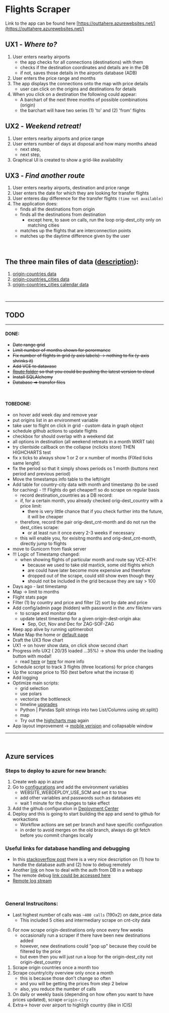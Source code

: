 # Flights Scraper

Link to the app can be found here [https://outtahere.azurewebsites.net/](https://outtahere.azurewebsites.net/)

## UX1 - <i>Where to?</i>
1. User enters nearby airports
   - the app checks for all connections (destinations) with them
   - checks if the destination coordinates and details are in the DB
   - if not, saves those details in the airports database (ADB)
2. User enters the price range and months
3. The app displays the connections onto the map with price details
   - user can click on the origins and destinations for details
4. When you click on a destination the following could appear:
   - A barchart of the next three months of possible combinations (origin)
   - the barchart will have two series (1) 'to' and (2) 'from' flights

## UX2 - <i>Weekend retreat!</i>
1. User enters nearby airports and price range
2. User enters number of days at disposal and how many months ahead
   - next step,
   - next step,
3. Graphical UI is created to show a grid-like availability

## UX3 - <i>Find another route</i>
1. User enters nearby airports, destination and price range
2. User enters the date for which they are looking for transfer flights
3. User enteres day difference for the transfer flights `(time not available)`
4. The application does:
   - finds all the destinations from origin
   - finds all the destinations from destination
      - except here, to save on calls, run the loop orig-dest_city only on matching cities
   - matches up the flights that are interconnection points
   - matches up the daytime difference given by the user

<br>

## The three main files of data ([description](/data/json_file_description.md)):
1. [origin-countries data](/data/example_json_dest_countries.json)
2. [origin-countries_cities data](/data/example_json_dest_cities.json)
3. [origin-countries_cities calendar data](/data/example_calendar.json)

<br>

--------------------------------------------------------
## TODO
--------------------------------------------------------
#### DONE:
- ~~Date range grid~~
- ~~Limit number of months shown for perormance~~
- ~~Fix number of flights in grid (y axis labels) -> nothing to fix (y-axis shrinks it)~~
- ~~Add VCE to datavase~~
- ~~[Route folder](https://docs.microsoft.com/en-us/azure/app-service/configure-language-python#customize-startup-command) so that you could be pushing the latest version to cloud~~
- ~~Install SQLAlchemy~~
- ~~Database => transfer files~~ 
<br>


#### TOBEDONE:
- on hover add week day and remove year
- put origins list in an environment variable
- take user to flight on click in grid - custom data in graph object
- schedule github actions to update flights
- checkbox for should overlap with a weekend dat
- all options in destination (all weekend retreats in a month WKRT tab)
- try clientside callback on the collapse (nclicks store) THEN HIGHCHARTS test
- fix x ticks to always show 1 or 2 or x number of months (FIXed ticks same lenght)
- fix the period so that it simply shows periods os 1 month (buttons next period and previous period)
- Move the timestamps info table to the left/right
- Add table for country-city data with month and timestamp (to be used for caching) - !!! Flights do get cheaper!! so do scrape on regular basis
  - record destination_countries as a DB record:
  - if, for a certain month, you already checked orig-dest_country with a price limit:
     - there is very little chance that if you check further into the future, it will be cheaper
  - therefore, record the pair orig-dest_cnt-month and do not run the dest_cities scrape:
    - or at least run it once every 2-3 weeks if necessary
  - this will enable you, for exisitng months and orig-dest_cnt-month, directly jump to flights
- move to Gunicorn from flask server
- !!! Logic of Timestamp changed:
  - when showing flights of particular month and route say VCE-ATH:
    - because we used to take old maxtick, some old flights which
    - are could have later become more expensive and therefore
    - dropped out of the scrape, could still show even though they 
    - should not be included in the grid because they are say > 100
- Days ago - last timestamp
- Map -> limit to months
- Flight stats page
- Filter (1) by country and price and filter (2) sort by date and price
- Add config/admin page (hidden) with password in the .env file/env vars
  - to scrape and monitor data
  - update latest timestamp for a given origin-dest-origin aka:
    - Sep, Oct, Nov and Dec for ZAG-SOF-ZAG
- Keep app alive by running uptimerobot
- Make Map the home or [default page](https://community.plotly.com/t/introducing-dash-pages-a-dash-2-x-feature-preview/57775)
- Draft the UX3 flow chart 
- UX1 -> on hover show data, on click show second chart
- Progress info UX2 ( 20/35 loaded ...35%) -> show this under the loading button with modal!
  - read [here](https://towardsdatascience.com/long-callbacks-in-dash-web-apps-72fd8de25937) or [here](https://dash.plotly.com/long-callbacks) for more info
- Schedule script to track 3 flights (three locations) for price changes
- Up the scrape price to 150 (test before what the incrase it)
- Add logging
- Optimize main scripts:
  - grid selection
  - use polars
  - vectorize the bottleneck
  - timeline [upgrades](https://plotly.com/python-api-reference/generated/plotly.express.timeline.html)
  - Python | Pandas Split strings into two List/Columns using str.split()
  - map
  - Try out the [highcharts map](https://towardsdatascience.com/highly-interactive-data-visualization-cd3a9b082370#:~:text=Panel%2DHighcharts%20is%20a%20python,python%20for%20Exploratory%20Data%20Analysis.) again
- App layout improvement -> [mobile verision](https://stackoverflow.com/questions/22985370/making-the-bootstrap-dashboard-example-sidebar-visible-available-on-mobile) and collapsable window

--------------------------------------------------------
<br>

## Azure services
### Steps to deploy to azure for new branch:
1. Create web app in azure
2. Go to [configurations](https://portal.azure.com/#@kmitkovkerlievgmail.onmicrosoft.com/resource/subscriptions/ea1de4dc-316d-4041-baf0-5824b53e3cfc/resourcegroups/KMK_RG_GENERIC/providers/Microsoft.Web/sites/flightvis/configuration) and add the environment variables
   * WEBSITE_WEBDEPLOY_USE_SCM and set it to true
   * add other variables and passwords such as databases etc
   * wait 1 minute for the changes to take effect
3. Add the github configuration in [Deployment Center](https://portal.azure.com/#@kmitkovkerlievgmail.onmicrosoft.com/resource/subscriptions/ea1de4dc-316d-4041-baf0-5824b53e3cfc/resourcegroups/KMK_RG_GENERIC/providers/Microsoft.Web/sites/flightvis/vstscd)
4. Deploy and this is going to start building the app and send to github for workactions
   * Workflow actions are set per branch and have specific configuration
   * in order to avoid merges on the old branch, always do git fetch before you commit changes locally 

### Useful links for database handling and debugging
- In this [stackoverflow post](https://stackoverflow.com/questions/68867980/connection-to-microsoft-azure-sql-database-works-in-local-enviornment-but-not-in) there is a very nice description on (1) how to handle the database auth and (2) how to debug remotely
- Another [link](https://docs.microsoft.com/en-us/visualstudio/debugger/remote-debugging?view=vs-2019) on how to deal with the auth from DB in a webapp
- The remote debug [link could be accessed here](https://hedihargam.medium.com/python-sql-database-access-with-managed-identity-from-azure-web-app-functions-14566e5a0f1a)
- [Remote log stream](https://outtahere.scm.azurewebsites.net/)
<br>

### General Instrucitons:
- Last highest number of calls was `~400 calls` (190x2) on date_price data
  - This included 5 cities and intermediary scrape on cnt-city data
0. For now scrape origin-destinations only once every few weeks
   - occasionally run a scraper if there have been new destinations added
   - however, new destinations could "pop up" because they could be filtered by the price
   - but even then you will just run a loop for the origin-dest_city not origin-dest_country
1. Scrape origin countries once a month too
2. Scrape country/city overview only once a month
   - this is because those don't change so often
   - and you will be getting the prices from step 2 below
   - also, you reduce the number of calls
3. On daily or weekly basis (depending on how often you want to have prices updated), scrape `origin-city`
4. Extra-> hover over airport to highligh country (like in ICIS)

<br>

